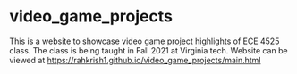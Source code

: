 # video_game_projects
This is a website to showcase video game project highlights of ECE 4525 class. The class is being taught in Fall 2021 at Virginia tech. 
Website can be viewed at https://rahkrish1.github.io/video_game_projects/main.html
